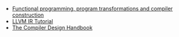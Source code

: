 - [Functional programming, program transformations and compiler construction](https://github.com/lambda-magic/plt.books/blob/master/Compiler/402429.pdf)
- [LLVM IR Tutorial](https://github.com/Evian-Zhang/llvm-ir-tutorial)
- [The Compiler Design Handbook](https://github.com/lambda-magic/plt.books/blob/master/Compiler/The-Compiler-Design-Handbook.pdf)
